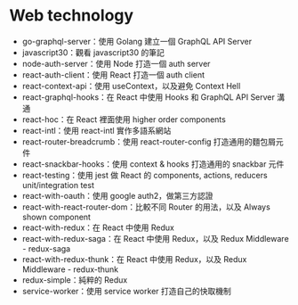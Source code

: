 # Web technology

+ go-graphql-server：使用 Golang 建立一個 GraphQL API Server
+ javascript30：觀看 javascript30 的筆記
+ node-auth-server：使用 Node 打造一個 auth server
+ react-auth-client：使用 React 打造一個 auth client
+ react-context-api：使用 useContext，以及避免 Context Hell
+ react-graphql-hooks：在 React 中使用 Hooks 和 GraphQL API Server 溝通
+ react-hoc：在 React 裡面使用 higher order components
+ react-intl：使用 react-intl 實作多語系網站
+ react-router-breadcrumb：使用 react-router-config 打造通用的麵包屑元件
+ react-snackbar-hooks：使用 context & hooks 打造通用的 snackbar 元件
+ react-testing：使用 jest 做 React 的 components, actions, reducers unit/integration test
+ react-with-oauth：使用 google auth2，做第三方認證
+ react-with-react-router-dom：比較不同 Router 的用法，以及 Always shown component
+ react-with-redux：在 React 中使用 Redux
+ react-with-redux-saga：在 React 中使用 Redux，以及 Redux Middleware - redux-saga
+ react-with-redux-thunk：在 React 中使用 Redux，以及 Redux Middleware - redux-thunk
+ redux-simple：純粹的 Redux
+ service-worker：使用 service worker 打造自己的快取機制

